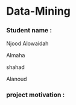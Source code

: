 # Data-Mining
### Student name : 

Njood Alowaidah 

Almaha 

shahad 

Alanoud


### project motivation :
